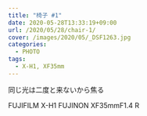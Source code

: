 ```yaml
---
title: "椅子 #1"
date: 2020-05-28T13:33:19+09:00
url: /2020/05/28/chair-1/
cover: /images/2020/05/_DSF1263.jpg
categories:
  - PHOTO
tags:
  - X-H1, XF35mm
---
```


同じ光は二度と来ないから焦る

FUJIFILM X-H1 FUJINON XF35mmF1.4 R
